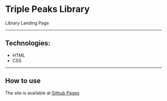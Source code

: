 # Triple Peaks Library
Library Landing Page
___________________________
## Technologies: 
- HTML
- CSS 
___________________________
## How to use
The site is available at [Github Pages](https://n817.github.io/triple-peaks-library/)